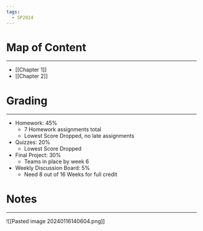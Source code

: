 ```yaml
---
tags:
  - SP2024
---
```

# Map of Content
---
- [[Chapter 1]]
- [[Chapter 2]]
# Grading
---
- Homework: 45%
	- 7 Homework assignments total
	- Lowest Score Dropped, no late assignments
- Quizzes: 20%
	- Lowest Score Dropped
- Final Project: 30%
	- Teams in place by week 6
- Weekly Discussion Board: 5%
	- Need 8 out of 16 Weeks for full credit 
# Notes
---
![[Pasted image 20240116140604.png]]

